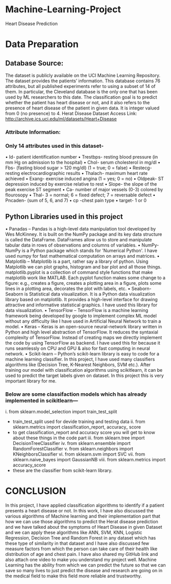 # Machine-Learning-Project
Heart Disease Prediction

# Data Preparation

## Database Source:

The dataset is publicly available on the UCI Machine Learning Repository. The dataset provides
the patients’ information. This database contains 76 attributes, but all published experiments
refer to using a subset of 14 of them. In particular, the Cleveland database is the only one that
has been used by ML researchers to this date.
The classification goal is to predict whether the patient has heart disease or not, and it also refers
to the presence of heart disease of the patient in given data. It is integer valued from 0 (no
presence) to 4.
Herat Disease Dataset Access Link: http://archive.ics.uci.edu/ml/datasets/Heart+Disease

### Attribute Information:

### Only 14 attributes used in this dataset-

• Id- patient identification number
• Trestbps- resting blood pressure (in mm Hg on admission to the hospital)
• Chol- serum cholesterol in mg/dl
• Fbs- (fasting blood sugar > 120 mg/dl) (1 = true; 0 = false)
• Restecg- resting electrocardiographic results
• Thalach- maximum heart rate achieved
• Exang- exercise induced angina (1 = yes; 0 = no)
• Oldpeak- ST depression induced by exercise relative to rest
• Slope- the slope of the peak exercise ST segment
• Ca- number of major vessels (0-3) colored by flourosopy
• Thal- 3 = normal; 6 = fixed defect; 7 = reversable defect
• Pncaden- (sum of 5, 6, and 7)
• cp -chest pain type
• target- 1 or 0

## Python Libraries used in this project

• Panadas – Pandas is a high-level data manipulation tool developed by Wes McKinney. It is
built on the NumPy package and its key data structure is called the DataFrame. DataFrames
allow us to store and manipulate tabular data in rows of observations and columns of
variables.
• NumPy- NumPy is a Python package which stands for 'Numerical Python'. I have used
numpy for fast mathematical computation on arrays and matrices.
• Matplotlib – Matplotlib is a part, rather say a library of python. Using Matplotlib we can
plot graphs, histogram and bar plot and all those things.
matplotlib.pyplot is a collection of command style functions that make matplotlib work like
MATLAB. Each pyplot function makes some change to a figure: e.g., creates a figure, creates
a plotting area in a figure, plots some lines in a plotting area, decorates the plot with labels,
etc.
• Seaborn- Seaborn is Statistical data visualization. It is a Python data visualization
library based on matplotlib. It provides a high-level interface for drawing attractive
and informative statistical graphics. I have used this library for data visualization.
• TensorFlow – TensorFlow is a machine learning framework being developed by
google to implement complex ML model without any difficulty like I have used in
Artificial Neural Network to train a model.
• Keras – Keras is an open-source neural-network library written in Python and high
level abstraction of TensorFlow. It reduces the syntaxial complexity of TensorFlow.
Instead of creating maps we directly implement the code by using TensorFlow as
backend. I have used this for because it runs seamlessly on CPU and GPU & also for
fast computing in neural network.
• Scikit-learn – Python’s scikit-learn library is easy to code for a machine learning classifier.
In this project, I have used many classifiers algorithms like (Decision Tree, K-Nearest
Neighbors, SVM etc.). After training our model with classification algorithms using scikitlearn, it can be used to predict the target labels given on dataset. In this project this is very important library for me.

### Below are some classifaction models which has already implemented in scikitlearn—

i. from sklearn.model_selection import train_test_split
- train_test_split used for devide training and testing data
ii. from sklearn.metrics import classification_report, accuracy_
score
- to get classification_report and accuracy score you will
get to know about these things in the code part
iii. from sklearn.tree import DecisionTreeClassifier
iv. from sklearn.ensemble import RandomForestClassifier
v. from sklearn.neighbors import KNeighborsClassifier
vi. from sklearn.svm import SVC
vii. from sklearn.naive_bayes import GaussianNB
viii. from sklearn.metrics import accuracy_score
- these are the classifier from scikit-learn library.


# CONCLUSION

 In this project, I have applied classification algorithms to identify if a patient presents a heart
disease or not. In this work, I have also discussed the various algorithms of Machine learning and
their implementation part that how we can use those algorithms to predict the Herat disease prediction
and we have talked about the symptoms of Heart Disease in given Dataset and we can apply these
algorithms like ANN, SVM, KNN, Logistic Regression, Decision Tree and Random Forest in any
dataset which has these type of similarity in that dataset and I have also discussed few measure factors
from which the person can take care of their health like distribution of age and chest pain.
 I have also shared my GitHub link and also attach one video to make you understand my project
well.
 Machine Learning has the ability from which we can predict the future so that we can save so
many lives to just predict the disease and research are going on in the medical field to make this field
more reliable and trustworthy.
